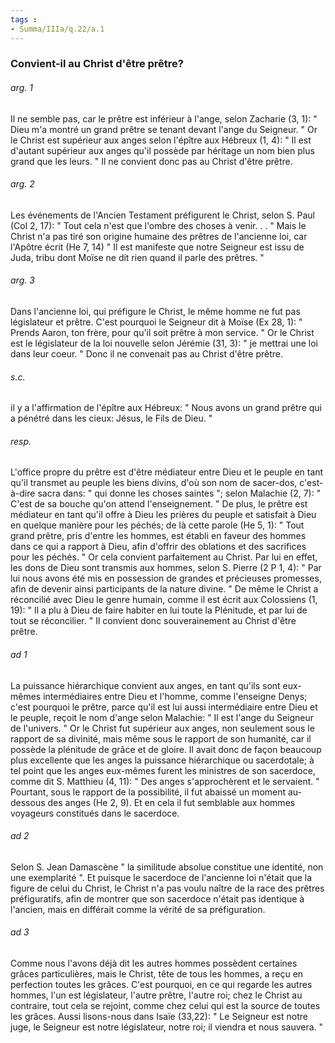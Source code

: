 ```yaml
---
tags : 
- Summa/IIIa/q.22/a.1
---
```


### Convient-il au Christ d'être prêtre?

###### arg. 1
Il ne semble pas, car le prêtre est inférieur à l'ange, selon Zacharie (3, 1): " Dieu m'a montré un grand prêtre se tenant devant l'ange du Seigneur. " Or le Christ est supérieur aux anges selon l'épître aux Hébreux (1, 4): " Il est d'autant supérieur aux anges qu'il possède par héritage un nom bien plus grand que les leurs. " Il ne convient donc pas au Christ d'être prêtre. 

###### arg. 2
Les événements de l'Ancien Testament préfigurent le Christ, selon S. Paul (Col 2, 17): " Tout cela n'est que l'ombre des choses à venir. . . " Mais le Christ n'a pas tiré son origine humaine des prêtres de l'ancienne loi, car l'Apôtre écrit (He 7, 14) " Il est manifeste que notre Seigneur est issu de Juda, tribu dont Moïse ne dit rien quand il parle des prêtres. " 

###### arg. 3
Dans l'ancienne loi, qui préfigure le Christ, le même homme ne fut pas législateur et prêtre. C'est pourquoi le Seigneur dit à Moïse (Ex 28, 1): " Prends Aaron, ton frère, pour qu'il soit prêtre à mon service. " Or le Christ est le législateur de la loi nouvelle selon Jérémie (31, 3): " je mettrai une loi dans leur coeur. " Donc il ne convenait pas au Christ d'être prêtre. 

###### s.c.
il y a l'affirmation de l'épître aux Hébreux: " Nous avons un grand prêtre qui a pénétré dans les cieux: Jésus, le Fils de Dieu. " 

###### resp.
L'office propre du prêtre est d'être médiateur entre Dieu et le peuple en tant qu'il transmet au peuple les biens divins, d'où son nom de sacer-dos, c'est-à-dire sacra dans: " qui donne les choses saintes "; selon Malachie (2, 7): " C'est de sa bouche qu'on attend l'enseignement. " De plus, le prêtre est médiateur en tant qu'il offre à Dieu les prières du peuple et satisfait à Dieu en quelque manière pour les péchés; de là cette parole (He 5, 1): " Tout grand prêtre, pris d'entre les hommes, est établi en faveur des hommes dans ce qui a rapport à Dieu, afin d'offrir des oblations et des sacrifices pour les péchés. " Or cela convient parfaitement au Christ. Par lui en effet, les dons de Dieu sont transmis aux hommes, selon S. Pierre (2 P 1, 4): " Par lui nous avons été mis en possession de grandes et précieuses promesses, afin de devenir ainsi participants de la nature divine. " De même le Christ a réconcilié avec Dieu le genre humain, comme il est écrit aux Colossiens (1, 19): " Il a plu à Dieu de faire habiter en lui toute la Plénitude, et par lui de tout se réconcilier. " Il convient donc souverainement au Christ d'être prêtre. 

###### ad 1
La puissance hiérarchique convient aux anges, en tant qu'ils sont eux-mêmes intermédiaires entre Dieu et l'homme, comme l'enseigne Denys; c'est pourquoi le prêtre, parce qu'il est lui aussi intermédiaire entre Dieu et le peuple, reçoit le nom d'ange selon Malachie: " Il est l'ange du Seigneur de l'univers. " Or le Christ fut supérieur aux anges, non seulement sous le rapport de sa divinité, mais même sous le rapport de son humanité, car il possède la plénitude de grâce et de gloire. Il avait donc de façon beaucoup plus excellente que les anges la puissance hiérarchique ou sacerdotale; à tel point que les anges eux-mêmes furent les ministres de son sacerdoce, comme dit S. Matthieu (4, 11): " Des anges s'approchèrent et le servaient. " Pourtant, sous le rapport de la possibilité, il fut abaissé un moment au-dessous des anges (He 2, 9). Et en cela il fut semblable aux hommes voyageurs constitués dans le sacerdoce. 

###### ad 2
Selon S. Jean Damascène " la similitude absolue constitue une identité, non une exemplarité ". Et puisque le sacerdoce de l'ancienne loi n'était que la figure de celui du Christ, le Christ n'a pas voulu naître de la race des prêtres préfiguratifs, afin de montrer que son sacerdoce n'était pas identique à l'ancien, mais en différait comme la vérité de sa préfiguration. 

###### ad 3
Comme nous l'avons déjà dit les autres hommes possèdent certaines grâces particulières, mais le Christ, tête de tous les hommes, a reçu en perfection toutes les grâces. C'est pourquoi, en ce qui regarde les autres hommes, l'un est législateur, l'autre prêtre, l'autre roi; chez le Christ au contraire, tout cela se rejoint, comme chez celui qui est la source de toutes les grâces. Aussi lisons-nous dans Isaïe (33,22): " Le Seigneur est notre juge, le Seigneur est notre législateur, notre roi; il viendra et nous sauvera. " 


